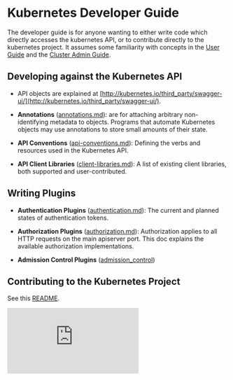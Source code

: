 # Kubernetes Developer Guide

The developer guide is for anyone wanting to either write code which directly accesses the
kubernetes API, or to contribute directly to the kubernetes project.
It assumes some familiarity with concepts in the [User Guide](user-guide.md) and the [Cluster Admin
Guide](cluster-admin-guide.md).


## Developing against the Kubernetes API

* API objects are explained at [http://kubernetes.io/third_party/swagger-ui/](http://kubernetes.io/third_party/swagger-ui/).

* **Annotations** ([annotations.md](annotations.md)): are for attaching arbitrary non-identifying metadata to objects.
  Programs that automate Kubernetes objects may use annotations to store small amounts of their state.

* **API Conventions** ([api-conventions.md](api-conventions.md)):
  Defining the verbs and resources used in the Kubernetes API.

* **API Client Libraries** ([client-libraries.md](client-libraries.md)):
  A list of existing client libraries, both supported and user-contributed.

## Writing Plugins

* **Authentication Plugins** ([authentication.md](authentication.md)):
  The current and planned states of authentication tokens.

* **Authorization Plugins** ([authorization.md](authorization.md)):
  Authorization applies to all HTTP requests on the main apiserver port.
  This doc explains the available authorization implementations.

* **Admission Control Plugins** ([admission_control](design/admission_control.md))

## Contributing to the Kubernetes Project

See this [README](../docs/devel/README.md).


[![Analytics](https://kubernetes-site.appspot.com/UA-36037335-10/GitHub/docs/developer-guide.md?pixel)]()
